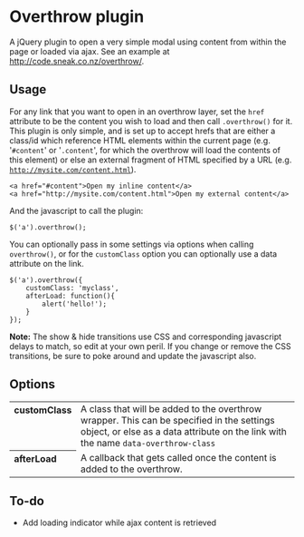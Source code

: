 # Overthrow plugin

A jQuery plugin to open a very simple modal using content from within the page or loaded via ajax. See an example at <a href="http://code.sneak.co.nz/padme/">http://code.sneak.co.nz/overthrow/</a>.

## Usage

For any link that you want to open in an overthrow layer, set the <code>href</code> attribute to be the content you wish to load and then call <code>.overthrow()</code> for it. This plugin is only simple, and is set up to accept hrefs that are either a class/id which reference HTML elements within the current page (e.g. '<code>#content</code>' or '<code>.content</code>', for which the overthrow will load the contents of this element) or else an external fragment of HTML specified by a URL (e.g. <code>http://mysite.com/content.html</code>).

	<a href="#content">Open my inline content</a>
	<a href="http://mysite.com/content.html">Open my external content</a>

And the javascript to call the plugin:

	$('a').overthrow();

You can optionally pass in some settings via options when calling <code>overthrow()</code>, or for the <code>customClass</code> option you can optionally use a data attribute on the link.

	$('a').overthrow({
		customClass: 'myclass',
		afterLoad: function(){
			alert('hello!');
		}
	});

**Note:** The show & hide transitions use CSS and corresponding javascript delays to match, so edit at your own peril. If you change or remove the CSS transitions, be sure to poke around and update the javascript also.

## Options

<table>
 	<tr>
		<th align="left" valign="top">customClass</th>
		<td>A class that will be added to the overthrow wrapper. This can be specified in the settings object, or else as a data attribute on the link with the name <code>data-overthrow-class</code></td>
	</tr>
	<tr>
		<th align="left" valign="top">afterLoad</th>
		<td>A callback that gets called once the content is added to the overthrow.</td>
	</tr>
</table>

## To-do

- Add loading indicator while ajax content is retrieved
